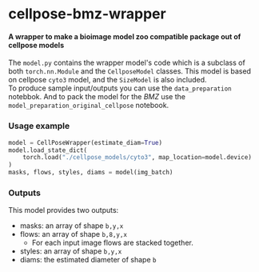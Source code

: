 # cellpose-bmz-wrapper
#### A wrapper to make a bioimage model zoo compatible package out of cellpose models  

The `model.py` contains the wrapper model's code which is a subclass of both `torch.nn.Module` and the `CellposeModel` classes. This model is based on cellpose `cyto3` model, and the `SizeModel` is also included.  
To produce sample input/outputs you can use the `data_preparation` notebbok. And to pack the model for the _BMZ_ use the `model_preparation_original_cellpose` notebook.

### Usage example
```python
model = CellPoseWrapper(estimate_diam=True)
model.load_state_dict(
    torch.load("./cellpose_models/cyto3", map_location=model.device)
)
masks, flows, styles, diams = model(img_batch)
```

### Outputs
This model provides two outputs:
- masks: an array of shape `b,y,x`
- flows: an array of shape `b,8,y,x`
    - For each input image flows are stacked together.
- styles: an array of shape `b,y,x`
- diams: the estimated diameter of shape `b`
